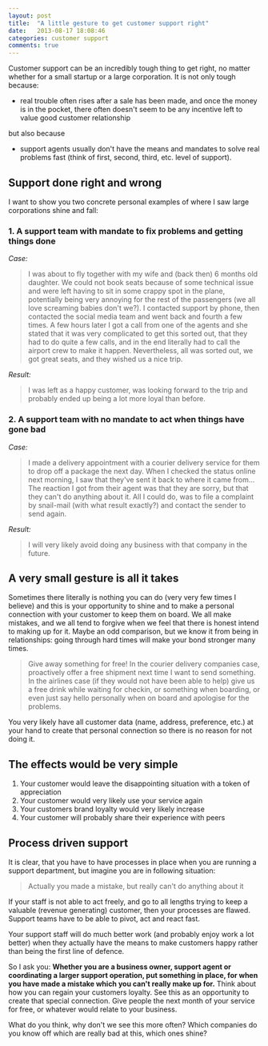 ```yaml
---
layout: post
title:  "A little gesture to get customer support right"
date:   2013-08-17 18:08:46
categories: customer support
comments: true
---
```


Customer support can be an incredibly tough thing to get right, no matter whether for a small startup or a large corporation. It is not only tough because: 

* real trouble often rises after a sale has been made, and once the money is in the pocket, there often doesn't seem to be any incentive left to value good customer relationship

but also because 

* support agents usually don't have the means and mandates to solve real problems fast (think of first, second, third, etc. level of support).

## Support done right and wrong

I want to show you two concrete personal examples of where I saw large corporations shine and fall:

### 1. A support team with mandate to fix problems and getting things done

*Case:*

> I was about to fly together with my wife and (back then) 6 months old daughter. We could not book seats because of some technical issue and were left having to sit in some crappy spot in the plane, potentially being very annoying for the rest of the passengers (we all love screaming babies don't we?). I contacted support by phone, then contacted the social media team and went back and fourth a few times. A few hours later I got a call from one of the agents and she stated that it was very complicated to get this sorted out, that they had to do quite a few calls, and in the end literally had to call the airport crew to make it happen. Nevertheless, all was sorted out, we got great seats, and they wished us a nice trip.

*Result:*

> I was left as a happy customer, was looking forward to the trip and probably ended up being a lot more loyal than before.

### 2. A support team with no mandate to act when things have gone bad

*Case:*

> I made a delivery appointment with a courier delivery service for them to drop off a package the next day. When I checked the status online next morning, I saw that they've sent it back to where it came from... The reaction I got from their agent was that they are sorry, but that they can't do anything about it. All I could do, was to file a complaint by snail-mail (with what result exactly?) and contact the sender to send again.

*Result:*

> I will very likely avoid doing any business with that company in the future.

## A very small gesture is all it takes

Sometimes there literally is nothing you can do (very very few times I believe) and this is your opportunity to shine and to make a personal connection with your customer to keep them on board. We all make mistakes, and we all tend to forgive when we feel that there is honest intend to making up for it. Maybe an odd comparison, but we know it from being in relationships: going through hard times will make your bond stronger many times.

> Give away something for free! In the courier delivery companies case, proactively offer a free shipment next time I want to send something. In the airlines case (if they would not have been able to help) give us a free drink while waiting for checkin, or something when boarding, or even just say hello personally when on board and apologise for the problems. 

You very likely have all customer data (name, address, preference, etc.) at your hand to create that personal connection so there is no reason for not doing it.

## The effects would be very simple

1. Your customer would leave the disappointing situation with a token of appreciation
2. Your customer would very likely use your service again
3. Your customers brand loyalty would very likely increase
4. Your customer will probably share their experience with peers

## Process driven support

It is clear, that you have to have processes in place when you are running a support department, but imagine you are in following situation:

> Actually you made a mistake, but really can't do anything about it

If your staff is not able to act freely, and go to all lengths trying to keep a valuable (revenue generating) customer, then
your processes are flawed. Support teams have to be able to pivot, act and react fast. 

Your support staff will do much better work (and probably enjoy work a lot better) when they actually have the means to make customers happy rather than being the first line of defence.

So I ask you: **Whether you are a business owner, support agent or coordinating a larger support operation, put something in place, for when you have made a mistake which you can't really make up for.** Think about how you can regain your customers loyalty. See this as an opportunity to create that special connection. Give people the next month of your service for free, or whatever would relate to your business.

What do you think, why don't we see this more often?
Which companies do you know off which are really bad at this, which ones shine?  
